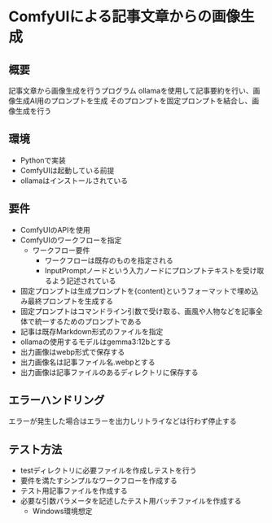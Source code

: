 
# ComfyUIによる記事文章からの画像生成

## 概要

記事文章から画像生成を行うプログラム
ollamaを使用して記事要約を行い、画像生成AI用のプロンプトを生成
そのプロンプトを固定プロンプトを結合し、画像生成を行う

## 環境

- Pythonで実装
- ComfyUIは起動している前提
- ollamaはインストールされている

## 要件

- ComfyUIのAPIを使用
- ComfyUIのワークフローを指定
  - ワークフロー要件
    - ワークフローは既存のものを指定される
    - InputPromptノードという入力ノードにプロンプトテキストを受け取るよう記述されている
- 固定プロンプトは生成プロンプトを{content}というフォーマットで埋め込み最終プロンプトを生成する
- 固定プロンプトはコマンドライン引数で受け取る、画風や人物などを記事全体で統一するためのプロンプトである
- 記事は既存Markdown形式のファイルを指定
- ollamaの使用するモデルはgemma3:12bとする
- 出力画像はwebp形式で保存する
- 出力画像名は記事ファイル名.webpとする
- 出力画像は記事ファイルのあるディレクトリに保存する

## エラーハンドリング

エラーが発生した場合はエラーを出力しリトライなどは行わず停止する

## テスト方法

- testディレクトリに必要ファイルを作成しテストを行う
- 要件を満たすシンプルなワークフローを作成する
- テスト用記事ファイルを作成する
- 必要な引数パラメータを記述したテスト用バッチファイルを作成する
  - Windows環境想定
